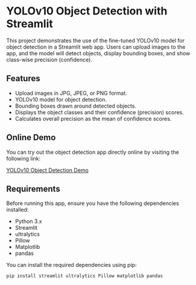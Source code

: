 # YOLOv10 Object Detection with Streamlit

This project demonstrates the use of the fine-tuned YOLOv10 model for object detection in a Streamlit web app. Users can upload images to the app, and the model will detect objects, display bounding boxes, and show class-wise precision (confidence).

## Features

- Upload images in JPG, JPEG, or PNG format.
- YOLOv10 model for object detection.
- Bounding boxes drawn around detected objects.
- Displays the object classes and their confidence (precision) scores.
- Calculates overall precision as the mean of confidence scores.

## Online Demo

You can try out the object detection app directly online by visiting the following link:

[YOLOv10 Object Detection Demo](https://huggingface.co/spaces/gaganneeli/YOLOv10_on_BCCD)

## Requirements

Before running this app, ensure you have the following dependencies installed:

- Python 3.x
- Streamlit
- ultralytics
- Pillow
- Matplotlib
- pandas

You can install the required dependencies using pip:

```bash
pip install streamlit ultralytics Pillow matplotlib pandas
